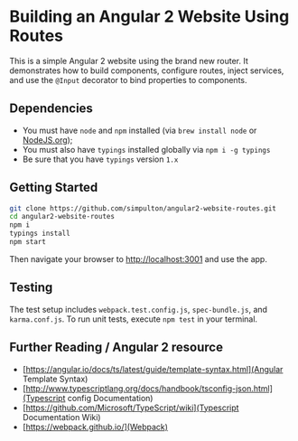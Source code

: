 # Building an Angular 2 Website Using Routes
This is a simple Angular 2 website using the brand new router. It demonstrates how to build components, configure routes, inject services, and use the `@Input` decorator to bind properties to components.

## Dependencies
- You must have `node` and `npm` installed (via `brew install node` or [NodeJS.org](https://nodejs.org/en/));
- You must also have `typings` installed globally via `npm i -g typings`
- Be sure that you have `typings` version `1.x`

## Getting Started


```bash
git clone https://github.com/simpulton/angular2-website-routes.git
cd angular2-website-routes
npm i
typings install
npm start
```

Then navigate your browser to [http://localhost:3001](http://localhost:3001) and use the app.

## Testing
The test setup includes `webpack.test.config.js`, `spec-bundle.js`, and `karma.conf.js`. To run unit tests, execute `npm test` in your terminal.

## Further Reading / Angular 2 resource
- [https://angular.io/docs/ts/latest/guide/template-syntax.html](Angular Template Syntax)
- [http://www.typescriptlang.org/docs/handbook/tsconfig-json.html](Typescript config Documentation)
- [https://github.com/Microsoft/TypeScript/wiki](Typescript Documentation Wiki)
- [https://webpack.github.io/](Webpack)
